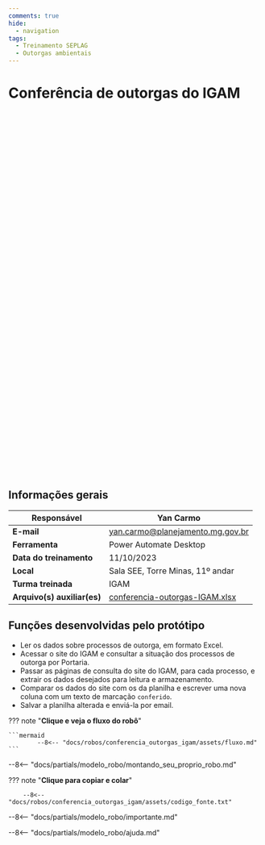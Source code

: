 ```yaml
---
comments: true
hide:
  - navigation
tags:
  - Treinamento SEPLAG
  - Outorgas ambientais
---
```


# Conferência de outorgas do IGAM

<div class="content-wrapper">
  <iframe width="1280" height="720" src="" frameborder="0" allowfullscreen></iframe>
</div>

## Informações gerais

| **Responsável**       | Yan Carmo  |
| ----------- | ------------------------------------ |
| **E-mail**       | yan.carmo@planejamento.mg.gov.br |
| **Ferramenta**    | Power Automate Desktop |
| **Data do treinamento**       | 11/10/2023 |
| **Local**    | Sala SEE, Torre Minas, 11º andar |
| **Turma treinada**       | IGAM  |
| **Arquivo(s) auxiliar(es)**    | [conferencia-outorgas-IGAM.xlsx](https://github.com/automatiza-mg/automatizacoes/blob/main/docs/robos/conferencia_outorgas_igam/assets/conferencia_outorgas_igam.xlsx) |

## Funções desenvolvidas pelo protótipo

- Ler os dados sobre processos de outorga, em formato Excel.
- Acessar o site do IGAM e consultar a situação dos processos de outorga por Portaria.
- Passar as páginas de consulta do site do IGAM, para cada processo, e extrair os dados desejados para leitura e armazenamento.
- Comparar os dados do site com os da planilha e escrever uma nova coluna com um texto de marcação `conferido`.
- Salvar a planilha alterada e enviá-la por email.

??? note "**Clique e veja o fluxo do robô**"

    ```mermaid
            --8<-- "docs/robos/conferencia_outorgas_igam/assets/fluxo.md"
    ```

--8<-- "docs/partials/modelo_robo/montando_seu_proprio_robo.md"


??? note "**Clique para copiar e colar**"

        --8<-- "docs/robos/conferencia_outorgas_igam/assets/codigo_fonte.txt"

--8<-- "docs/partials/modelo_robo/importante.md"

--8<-- "docs/partials/modelo_robo/ajuda.md"
